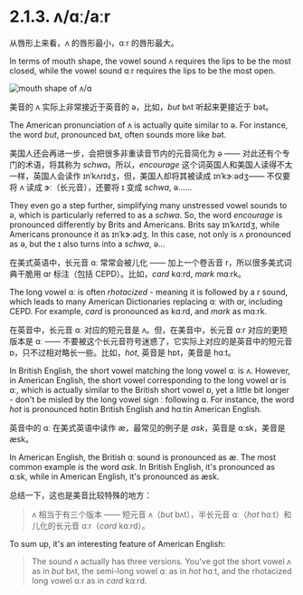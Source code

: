 # 2.1.3. <span class="pho">ʌ/ɑː/aːr</span>

从唇形上来看，<span class="pho">ʌ</span> 的唇形最小，<span class="pho">ɑːr</span> 的唇形最大。

In terms of mouth shape, the vowel sound <span class="pho">ʌ</span> requires the lips to be the most closed, while the vowel sound <span class="pho">ɑːr</span> requires the lips to be the most open.

![mouth shape of ʌ/ɑ](/images/vowels-mouth-ʌ-ɑ.svg)

美音的 <span class="pho">ʌ</span> 实际上非常接近于英音的 <span class="pho">ə</span>，比如，*but* <span class="pho alt">bʌt</span> <span class="speak-word-inline" data-audio-us-male="/audios/us/but-us-male.mp3" data-audio-us-female="/audios/us/but-us-female.mp3"></span>听起来更接近于 <span class="pho alt">bət</span>。

The American pronunciation of <span class="pho">ʌ</span> is actually quite similar to <span class="pho">ə</span>. For instance, the word *but*, pronounced <span class="pho alt">bʌt</span>, often sounds more like <span class="pho alt">bət</span>.

美国人还会再进一步，会把很多非重读音节内的元音简化为 <span class="pho">ə</span> —— 对此还有个专门的术语，将其称为 *schwa*。所以，*encourage* 这个词英国人和美国人读得不太一样，英国人会读作 <span class="pho alt">ɪnˈkʌrɪdʒ</span><span class="speak-word-inline" data-audio-uk-male="/audios/us/encourage-uk-male.mp3" data-audio-uk-female="/audios/us/encourage-uk-female.mp3"></span>，但，美国人却将其被读成 <span class="pho alt">ɪnˈkɝːədʒ</span><span class="speak-word-inline" data-audio-us-male="/audios/us/encourage-us-male.mp3" data-audio-us-female="/audios/us/encourage-us-female.mp3"></span>—— 不仅要将 <span class="pho">ʌ</span> 读成 <span class="pho">ɝː</span>（长元音），还要将 <span class="pho">ɪ</span> 变成 *schwa*, <span class="pho">ə</span>……

They even go a step further, simplifying many unstressed vowel sounds to <span class="pho">ə</span>, which is particularly referred to as a *schwa*. So, the word *encourage* is pronounced differently by Brits and Americans. Brits say <span class="pho alt">ɪnˈkʌrɪdʒ</span><span class="speak-word-inline" data-audio-uk-male="/audios/us/encourage-uk-male.mp3" data-audio-uk-female="/audios/us/encourage-uk-female.mp3"></span>, while Americans pronounce it as <span class="pho alt">ɪnˈkɝːədʒ</span><span class="speak-word-inline" data-audio-us-male="/audios/us/encourage-us-male.mp3" data-audio-us-female="/audios/us/encourage-us-female.mp3"></span>. In this case, not only is <span class="pho">ʌ</span> pronounced as <span class="pho">ə</span>, but the <span class="pho">ɪ</span> also turns into a *schwa*, <span class="pho">ə</span>...

在美式英语中，长元音 <span class="pho alt">ɑː</span> 常常会被儿化 —— 加上一个卷舌音 <span class="pho">r</span>，所以很多美式词典干脆用 <span class="pho">ɑr</span> 标注（包括 CEPD）。比如，*card* <span class="pho alt">kɑːrd</span><span class="speak-word-inline" data-audio-us-male="/audios/us/card-us-male.mp3" data-audio-us-female="/audios/us/card-us-female.mp3"></span>, *mark* <span class="pho alt">mɑːrk</span><span class="speak-word-inline" data-audio-us-male="/audios/us/mark-us-male.mp3" data-audio-us-female="/audios/us/mark-us-female.mp3"></span>。

The long vowel <span class="pho alt">ɑː</span> is often *rhotacized* - meaning it is followed by a <span class="pho">r</span> sound, which leads to many American Dictionaries replacing <span class="pho">ɑː</span> with <span class="pho">ɑr</span>, including CEPD. For example, *card* is pronounced as <span class="pho alt">kɑːrd</span><span class="speak-word-inline" data-audio-us-male="/audios/us/card-us-male.mp3" data-audio-us-female="/audios/us/card-us-female.mp3"></span>, and *mark* as <span class="pho alt">mɑːrk</span><span class="speak-word-inline" data-audio-us-male="/audios/us/mark-us-male.mp3" data-audio-us-female="/audios/us/mark-us-female.mp3"></span>.

在英音中，长元音 <span class="pho">ɑː</span> 对应的短元音是 <span class="pho">ʌ</span>。但，在美音中，长元音 <span class="pho">ɑːr</span> 对应的更短版本是 <span class="pho">ɑː</span> —— 不要被这个长元音符号迷惑了，它实际上对应的是英音中的短元音 <span class="pho">ɒ</span>，只不过相对略长一些。比如，*hot*, 英音是 <span class="pho alt">hɒt</span><span class="speak-word-inline" data-audio-uk-male="/audios/us/hot-uk-male.mp3" data-audio-uk-female="/audios/us/hot-uk-female.mp3"></span>，美音是 <span class="pho alt">hɑːt</span><span class="speak-word-inline" data-audio-us-male="/audios/us/hot-us-male.mp3" data-audio-us-female="/audios/us/hot-us-female.mp3"></span>。

In British English, the short vowel matching the long vowel <span class="pho">ɑː</span> is <span class="pho">ʌ</span>. However, in American English, the short vowel corresponding to the long vowel <span class="pho">ɑr</span> is <span class="pho">ɑː</span>, which is actually similar to the British short vowel <span class="pho">ɒ</span>, yet a little bit longer - don't be misled by the long vowel sign <span class="pho">ː</span> following <span class="pho">ɑ</span>. For instance, the word *hot* is pronounced <span class="pho alt">hɒt</span><span class="speak-word-inline" data-audio-uk-male="/audios/us/hot-uk-male.mp3" data-audio-uk-female="/audios/us/hot-uk-female.mp3"></span>in British English and <span class="pho alt">hɑːt</span><span class="speak-word-inline" data-audio-us-male="/audios/us/hot-us-male.mp3" data-audio-us-female="/audios/us/hot-us-female.mp3"></span>in American English.

英音中的 <span class="pho">ɑː</span> 在美式英语中读作 <span class="pho">æ</span>，最常见的例子是 *ask*，英音是 <span class="pho alt">ɑːsk</span><span class="speak-word-inline" data-audio-uk-male="/audios/us/ask-uk-male.mp3" data-audio-uk-female="/audios/us/ask-uk-female.mp3"></span>，美音是 <span class="pho alt">æsk</span><span class="speak-word-inline" data-audio-us-male="/audios/us/ask-us-male.mp3" data-audio-us-female="/audios/us/ask-us-female.mp3"></span>。

In American English, the British <span class="pho">ɑː</span> sound is pronounced as <span class="pho">æ</span>. The most common example is the word *ask*. In British English, it's pronounced as <span class="pho alt">ɑːsk</span><span class="speak-word-inline" data-audio-uk-male="/audios/us/ask-uk-male.mp3" data-audio-uk-female="/audios/us/ask-uk-female.mp3"></span>, while in American English, it's pronounced as <span class="pho alt">æsk</span><span class="speak-word-inline" data-audio-us-male="/audios/us/ask-us-male.mp3" data-audio-us-female="/audios/us/ask-us-female.mp3"></span>.

总结一下，这也是美音比较特殊的地方：

> <span class="pho">ʌ</span> 相当于有三个版本 —— 短元音 <span class="pho">ʌ</span>（*but* <span class="pho alt">bʌt</span><span class="speak-word-inline" data-audio-us-male="/audios/us/but-us-male.mp3" data-audio-us-female="/audios/us/but-us-female.mp3"></span>），半长元音 <span class="pho">ɑː</span>（*hot* <span class="pho alt">hɑːt</span><span class="speak-word-inline" data-audio-us-male="/audios/us/hot-us-male.mp3" data-audio-us-female="/audios/us/hot-us-female.mp3"></span>）和儿化的长元音 <span class="pho">ɑːr</span>（*card* <span class="pho alt">kɑːrd</span><span class="speak-word-inline" data-audio-us-male="/audios/us/card-us-male.mp3" data-audio-us-female="/audios/us/card-us-female.mp3"></span>）。

To sum up, it's an interesting feature of American English:

> The sound <span class="pho">ʌ</span> actually has three versions. You've got the short vowel <span class="pho">ʌ</span> as in *but* <span class="pho alt">bʌt</span><span class="speak-word-inline" data-audio-us-male="/audios/us/but-us-male.mp3" data-audio-us-female="/audios/us/but-us-female.mp3"></span>, the semi-long vowel <span class="pho">ɑː</span> as in *hot* <span class="pho alt">hɑːt</span><span class="speak-word-inline" data-audio-us-male="/audios/us/hot-us-male.mp3" data-audio-us-female="/audios/us/hot-us-female.mp3"></span>, and the rhotacized long vowel <span class="pho">ɑːr</span> as in *card* <span class="pho alt">kɑːrd</span><span class="speak-word-inline" data-audio-us-male="/audios/us/card-us-male.mp3" data-audio-us-female="/audios/us/card-us-female.mp3"></span>.